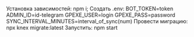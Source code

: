 ﻿Установка зависимостей: npm i;
Создать .env: 
  BOT_TOKEN=token
  ADMIN_ID=id-telegram
  GPEXE_USER=login
  GPEXE_PASS=password
  SYNC_INTERVAL_MINUTES=interval_of_sync(num)
Провести миграцию: npx knex migrate:latest
Запустить: npm start